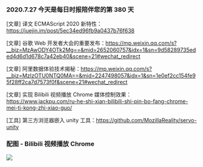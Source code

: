 ### 2020.7.27 今天是每日时报陪伴您的第 380 天

[文章] 译文 ECMAScript 2020 新特性：<https://juejin.im/post/5ec34ed96fb9a0437b76f638>

[文章] 谷歌 Web 开发者大会的重要发布：<https://mp.weixin.qq.com/s?__biz=MzAwODY4OTk2Mg==&mid=2652060757&idx=1&sn=9d58289735eded4d6d1d678c7a42eb40&scene=21#wechat_redirect>

[文章] 阿里数据体验技术揭秘：<https://mp.weixin.qq.com/s?__biz=MzIzOTU0NTQ0MA==&mid=2247498057&idx=1&sn=1e0ef2cc154fe95f28ff2ca7d7573f0f&scene=21#wechat_redirect>

[文章] 实现 Bilibili 视频播放 Chrome 媒体控制效果：<https://www.jackpu.com/ru-he-shi-xian-bilibili-shi-pin-bo-fang-chrome-mei-ti-kong-zhi-xiao-guo/>

[工具] 第三方浏览器嵌入 unity 工具：<https://github.com/MozillaReality/servo-unity>

### 配图 - Bilibili 视频播放 Chrome

![](https://img1.wxzxzj.com/Jul-16-2020%2012-05-52.gif)
